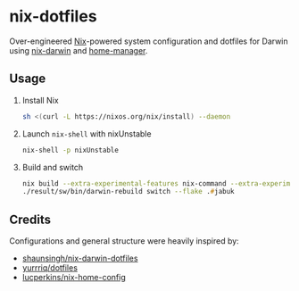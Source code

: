# nix-dotfiles

Over-engineered [Nix](https://nixos.org)-powered system configuration and dotfiles for Darwin using [nix-darwin](https://github.com/LnL7/nix-darwin) and [home-manager](https://github.com/nix-community/home-manager).

## Usage

1. Install Nix
    ```bash
    sh <(curl -L https://nixos.org/nix/install) --daemon
    ```
2. Launch `nix-shell` with nixUnstable
    ```bash
    nix-shell -p nixUnstable
    ```
3. Build and switch
    ```zsh
    nix build --extra-experimental-features nix-command --extra-experimental-features flakes .#darwinConfigurations.jabuk.system 
    ./result/sw/bin/darwin-rebuild switch --flake .#jabuk

## Credits

Configurations and general structure were heavily inspired by:
- [shaunsingh/nix-darwin-dotfiles](https://github.com/shaunsingh/nix-darwin-dotfiles)
- [yurrriq/dotfiles](https://github.com/yurrriq/dotfiles)
- [lucperkins/nix-home-config](https://github.com/lucperkins/nix-home-config)
